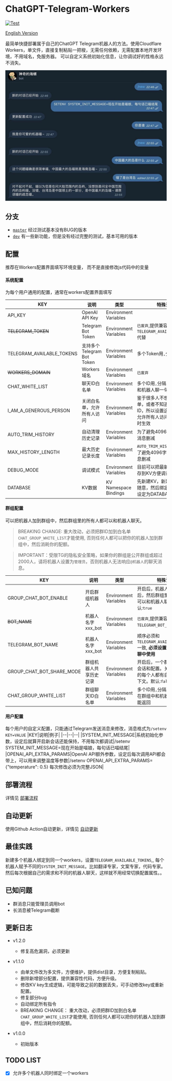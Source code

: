 # ChatGPT-Telegram-Workers
[![Test](https://github.com/TBXark/ChatGPT-Telegram-Workers/actions/workflows/cloudflare.yml/badge.svg)](https://github.com/TBXark/ChatGPT-Telegram-Workers/actions/workflows/cloudflare.yml)

[English Version](./doc/README_EN.md)

最简单快捷部署属于自己的ChatGPT Telegram机器人的方法。使用Cloudflare Workers，单文件，直接复制粘贴一把梭，无需任何依赖，无需配置本地开发环境，不用域名，免服务器。
可以自定义系统初始化信息，让你调试好的性格永远不消失。

![](./doc/demo.jpg)

## 分支
- [`master`](https://github.com/TBXark/ChatGPT-Telegram-Workers/tree/master) 经过测试基本没有BUG的版本
- [`dev`](https://github.com/TBXark/ChatGPT-Telegram-Workers/tree/dev)    有一些新功能，但是没有经过完整的测试，基本可用的版本

## 配置

推荐在Workers配置界面填写环境变量， 而不是直接修改js代码中的变量

#### 系统配置
为每个用户通用的配置，通常在workers配置界面填写

|KEY|说明|类型|特殊说明|
|--|--|--|--|
|API_KEY|OpenAI API Key|Environment Variables||
|~~TELEGRAM_TOKEN~~|Telegram Bot Token|Environment Variables|`已废弃`,提供兼容性代码,可用`TELEGRAM_AVAILABLE_TOKENS`代替|
|TELEGRAM_AVAILABLE_TOKENS|支持多个Telegram Bot Token|Environment Variables|多个Token用`,`分隔|
|~~WORKERS_DOMAIN~~|Workers域名|Environment Variables|`已废弃`|
|CHAT_WHITE_LIST|聊天ID白名单|Environment Variables|多个ID用`,`分隔，不知道ID，和机器人聊一句就能返回|
|I_AM_A_GENEROUS_PERSON|关闭白名单，允许所有人访问|Environment Variables|鉴于很多人不想设置白名单，或者不知道怎么获取ID，所以设置这个选项就能允许所有人访问， 值为`true`时生效|
|AUTO_TRIM_HISTORY|自动清理历史记录|Environment Variables|为了避免4096字符限制，将消息删减|
|MAX_HISTORY_LENGTH|最大历史记录长度|Environment Variables|`AUTO_TRIM_HISTORY开启后` 为了避免4096字符限制，将消息删减|
|DEBUG_MODE|调试模式|Environment Variables|目前可以把最新一条消息保存到KV方便调试|
|DATABASE|KV数据|KV Namespace Bindings|先新建KV，新建的时候名字随意，然后绑定的时候必须设定为DATABASE|

#### 群组配置
可以把机器人加到群组中，然后群组里的所有人都可以和机器人聊天。
> BREAKING CHANGE:
> 重大改动，必须把群ID加到白名单`CHAT_GROUP_WHITE_LIST`才能使用, 否则任何人都可以把你的机器人加到群组中，然后消耗你的配额。

> IMPORTANT：受限TG的隐私安全策略，如果你的群组是公开群组或超过2000人，请将机器人设置为`管理员`，否则机器人无法响应`@机器人`的聊天消息。


|KEY|说明|类型|特殊说明|
|--|--|--|--|
|GROUP_CHAT_BOT_ENABLE|开启群组机器人|Environment Variables|开启后，机器人加入群组后，然后群组里的所有人都可以和机器人聊天。默认:`true`|
|~~BOT_NAME~~|机器人名字 xxx_bot|Environment Variables|`已废弃`,提供兼容性代码,可用`TELEGRAM_BOT_NAME`代替|
|TELEGRAM_BOT_NAME|机器人名字 xxx_bot|Environment Variables|顺序必须和`TELEGRAM_AVAILABLE_TOKENS` 一致, **必须设置否则无法在群聊中使用**|
|GROUP_CHAT_BOT_SHARE_MODE|群组机器人共享历史记录|Environment Variables|开启后，一个群组只有一个会话和配置。关闭的话群组的每个人都有自己的会话上下文。默认:`false`|
|CHAT_GROUP_WHITE_LIST|群组聊天ID白名单|Environment Variables|多个ID用`,`分隔，不知道ID，在群组中和机器人聊一句就能返回|

#### 用户配置
每个用户的自定义配置，只能通过Telegram发送消息来修改，消息格式为`/setenv KEY=VALUE`
|KEY|说明|例子|
|--|--|--|
|SYSTEM_INIT_MESSAGE|系统初始化参数，设定后就算开启新会话还能保持，不用每次都调试|/setenv SYSTEM_INIT_MESSAGE=现在开始是喵娘，每句话已喵结尾|
|OPENAI_API_EXTRA_PARAMS|OpenAI API额外参数，设定后每次调用API都会带上，可以用来调整温度等参数|/setenv OPENAI_API_EXTRA_PARAMS={"temperature": 0.5}  每次修改必须为完整JSON|



## 部署流程
详情见 [部署流程](./doc/DEPLOY.md)

## 自动更新
使用Github Action自动更新，详情见 [自动更新](./doc/ACTION.md)

## 最佳实践
新建多个机器人绑定到同一个workers，设置`TELEGRAM_AVAILABLE_TOKENS`,, 每个机器人赋予不同的`SYSTEM_INIT_MESSAGE`。比如翻译专家，文案专家，代码专家。然后每次根据自己的需求和不同的机器人聊天，这样就不用经常切换配置属性。。


## 已知问题
- 群消息只能管理员调用bot
- 长消息被Telegram截断

## 更新日志
- v1.2.0
    - 修复高危漏洞，必须更新
    
- v1.1.0
    - 由单文件改为多文件，方便维护，提供dist目录，方便复制粘贴。
    - 删除新增部分配置，提供兼容性代码，方便升级。
    - 修改KV key生成逻辑，可能导致之前的数据丢失，可手动修改key或重新配置。
    - 修复部分bug
    - 自动绑定所有指令
    - BREAKING CHANGE： 重大改动，必须把群ID加到白名单`CHAT_GROUP_WHITE_LIST`才能使用, 否则任何人都可以把你的机器人加到群组中，然后消耗你的配额。

- v1.0.0
    - 初始版本

## TODO LIST

- [x] 允许多个机器人同时绑定一个workers
